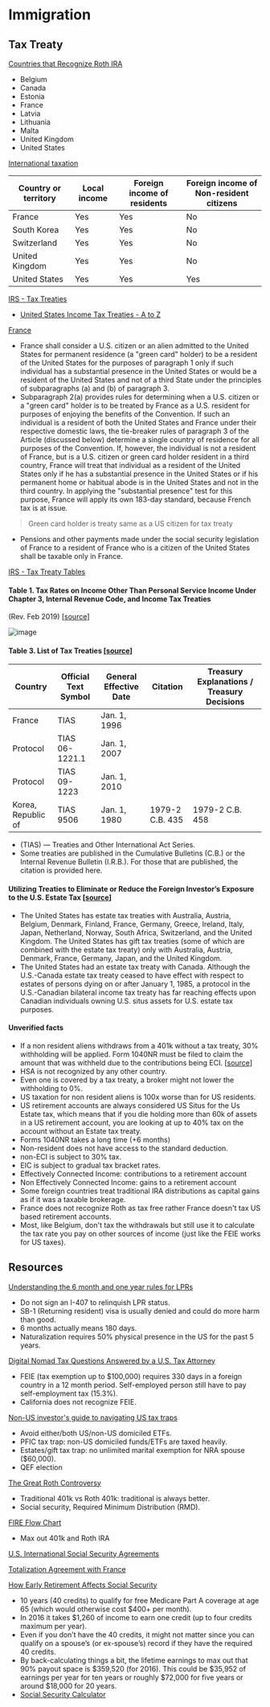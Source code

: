 # Immigration

## Tax Treaty

[Countries that Recognize Roth IRA](https://creativeplanning.com/international/insights/expat-roth-conversions-qa/)
- Belgium
- Canada
- Estonia
- France
- Latvia
- Lithuania
- Malta
- United Kingdom
- United States

[International taxation](https://en.wikipedia.org/wiki/International\_taxation#Individuals)

| Country or territory | Local income | Foreign income of residents | Foreign income of Non-resident citizens |
| -------------------- | ------------ | --------------------------- | --------------------------------------- |
| France               | Yes          | Yes                         | No                                      |
| South Korea          | Yes          | Yes                         | No                                      |
| Switzerland          | Yes          | Yes                         | No                                      |
| United Kingdom       | Yes          | Yes                         | No                                      |
| United States        | Yes          | Yes                         | Yes                                     |

[IRS - Tax Treaties](https://www.irs.gov/individuals/international-taxpayers/tax-treaties)
- [United States Income Tax Treaties - A to Z](https://www.irs.gov/businesses/international-businesses/united-states-income-tax-treaties-a-to-z)

[France](https://www.irs.gov/businesses/international-businesses/france-tax-treaty-documents)
- France shall consider a U.S. citizen or an alien admitted to the United States for permanent residence (a "green card" holder) to be a resident of the United States for the purposes of paragraph 1 only if such individual has a substantial presence in the United States or would be a resident of the United States and not of a third State under the principles of subparagraphs (a) and (b) of paragraph 3.
- Subparagraph 2(a) provides rules for determining when a U.S. citizen or a "green card" holder is to be treated by France as a U.S. resident for purposes of enjoying the benefits of the Convention. If such an individual is a resident of both the United States and France under their respective domestic laws, the tie-breaker rules of paragraph 3 of the Article (discussed below) determine a single country of residence for all purposes of the Convention. If, however, the individual is not a resident of France, but is a U.S. citizen or green card holder resident in a third country, France will treat that individual as a resident of the United States only if he has a substantial presence in the United States or if his permanent home or habitual abode is in the United States and not in the third country. In applying the "substantial presence" test for this purpose, France will apply its own 183-day standard, because French tax is at issue.

> Green card holder is treaty same as a US citizen for tax treaty

- Pensions and other payments made under the social security legislation of France to a resident of France who is a citizen of the United States shall be taxable only in France.


[IRS - Tax Treaty Tables](https://www.irs.gov/individuals/international-taxpayers/tax-treaty-tables)

#### Table 1. Tax Rates on Income Other Than Personal Service Income Under Chapter 3, Internal Revenue Code, and Income Tax Treaties

(Rev. Feb 2019) \[[source](https://www.irs.gov/pub/irs-utl/Tax\_Treaty\_Table\_1\_2019\_Feb.pdf)]

![image](https://user-images.githubusercontent.com/40753283/219227756-7b970d0d-b658-4247-810d-ff095ebb7871.png)

#### Table 3. List of Tax Treaties \[[source](https://www.irs.gov/pub/irs-utl/Tax\_Treaty\_Table%203.pdf)]

| Country            | Official Text Symbol | General Effective Date | Citation        | Treasury Explanations / Treasury Decisions |
| ------------------ | -------------------- | ---------------------- | --------------- | ------------------------------------------ |
| France             | TIAS                 | Jan. 1, 1996           |                 |                                            |
| Protocol           | TIAS 06-1221.1       | Jan. 1, 2007           |                 |                                            |
| Protocol           | TIAS 09-1223         | Jan. 1, 2010           |                 |                                            |
| Korea, Republic of | TIAS 9506            | Jan. 1, 1980           | 1979-2 C.B. 435 | 1979-2 C.B. 458                            |

- (TIAS) — Treaties and Other International Act Series.
- Some treaties are published in the Cumulative Bulletins (C.B.) or the Internal Revenue Bulletin (I.R.B.). For those that are published, the citation is provided here.

#### Utilizing Treaties to Eliminate or Reduce the Foreign Investor’s Exposure to the U.S. Estate Tax \[[source](https://sftaxcounsel.com/a-deep-dive-into-u-s-estate-and-gift-tax-treaties/)]

- The United States has estate tax treaties with Australia, Austria, Belgium, Denmark, Finland, France, Germany, Greece, Ireland, Italy, Japan, Netherland, Norway, South Africa, Switzerland, and the United Kingdom. The United States has gift tax treaties (some of which are combined with the estate tax treaty) only with Australia, Austria, Denmark, France, Germany, Japan, and the United Kingdom.
- The United States had an estate tax treaty with Canada. Although the U.S.-Canada estate tax treaty ceased to have effect with respect to estates of persons dying on or after January 1, 1985, a protocol in the U.S.-Canadian bilateral income tax treaty has far reaching effects upon Canadian individuals owning U.S. situs assets for U.S. estate tax purposes.

#### Unverified facts

- If a non resident aliens withdraws from a 401k without a tax treaty, 30% withholding will be applied. Form 1040NR must be filed to claim the amount that was withheld due to the contributions being ECI. \[[source](https://www.reddit.com/r/EuropeFIRE/comments/mgajqq/europeans\_with\_us\_retirement\_plans/)]
- HSA is not recognized by any other country.
- Even one is covered by a tax treaty, a broker might not lower the withholding to 0%.
- US taxation for non resident aliens is 100x worse than for US residents.
- US retirement accounts are always considered US Situs for the Us Estate tax, which means that if you die holding more than 60k of assets in a US retirement account, you are looking at up to 40% tax on the account without an Estate tax treaty.
- Forms 1040NR takes a long time (+6 months)
- Non-resident does not have access to the standard deduction.
- non-ECI is subject to 30% tax.
- EIC is subject to gradual tax bracket rates.
- Effectively Connected Income: contributions to a retirement account
- Non Effectively Connected Income: gains to a retirement account
- Some foreign countries treat traditional IRA distributions as capital gains as if it was a taxable brokerage.
- France does not recognize Roth as tax free rather France doesn't tax US based retirement accounts.
- Most, like Belgium, don't tax the withdrawals but still use it to calculate the tax rate you pay on other sources of income (just like the FEIE works for US taxes).


## Resources

[Understanding the 6 month and one year rules for LPRs](https://reddi.tk/r/us_immigration/comments/nja5ds/understanding_the_6_month_and_one_year_rules_for/)
- Do not sign an I-407 to relinquish LPR status.
- SB-1 (Returning resident) visa is usually denied and could do more harm than good.
- 6 months actually means 180 days.
- Naturalization requires 50% physical presence in the US for the past 5 years.

[Digital Nomad Tax Questions Answered by a U.S. Tax Attorney](https://www.whereverwriter.com/digital-nomad-tax-questions/#What_is_the_Foreign_Earned_Income_Exclusion_FEIE_and_can_digital_nomads_use_it)
- FEIE (tax exemption up to $100,000) requires 330 days in a foreign country in a 12 month period. Self-employed person still have to pay self-employment tax (15.3%).
- California does not recognize FEIE.

[Non-US investor's guide to navigating US tax traps](https://www.bogleheads.org/wiki/Non-US_investor%27s_guide_to_navigating_US_tax_traps)
- Avoid either/both US/non-US domiciled ETFs.
- PFIC tax trap: non-US domiciled funds/ETFs are taxed heavily.
- Estates/gift tax trap: no unlimited marital exemption for NRA spouse ($60,000).
- QEF election

[The Great Roth Controversy](https://www.gocurrycracker.com/roth-sucks/)
- Traditional 401k vs Roth 401k: traditional is always better.
- Social security, Required Minimum Distribution (RMD).

[FIRE Flow Chart](https://u.cubeupload.com/demonlesondledon/FIREFlowChart.png)
- Max out 401k and Roth IRA

[](https://reddi.tk/r/USExpatTaxes/comments/11bxzoc/i_have_been_fighting_for_7_years_against_fatca/)


[U.S. International Social Security Agreements](https://www.ssa.gov/international/agreements_overview.html)

[Totalization Agreement with France ](https://www.ssa.gov/international/Agreement_Pamphlets/france.html)


[How Early Retirement Affects Social Security](https://rootofgood.com/early-retirement-social-security/)
- 10 years (40 credits) to qualify for free Medicare Part A coverage at age 65 (which would otherwise cost $400+ per month).
- In 2016 it takes $1,260 of income to earn one credit (up to four credits maximum per year).
- Even if you don’t have the 40 credits, it might not matter since you can qualify on a spouse’s (or ex-spouse’s) record if they have the required 40 credits.
- By back-calculating things a bit, the lifetime earnings to max out that 90% payout space is $359,520 (for 2016).  This could be $35,952 of earnings per year for ten years or roughly $72,000 for five years or around $18,000 for 20 years.
- [Social Security Calculator](https://ssa.tools/)
